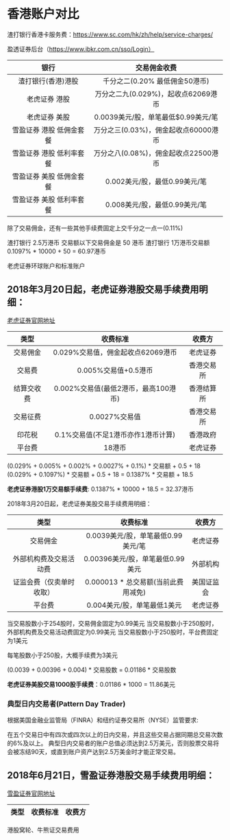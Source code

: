 # 香港账户对比

渣打银行香港卡服务费：https://www.sc.com/hk/zh/help/service-charges/

盈透证券后台（https://www.ibkr.com.cn/sso/Login）

| 银行 | 交易佣金收费 |
|:---:|:---:|
| 渣打银行(香港)港股 | 千分之二(0.20% 最低佣金50港币) | 
| 老虎证券 港股 | 万分之二九(0.029%)，起收点62069港币 |
| 老虎证券 美股 | 0.0039美元/股，单笔最低$0.99美元/笔 |
| 雪盈证券 港股 低佣金套餐 | 万分之三(0.03%)，佣金起收点60000港币 |
| 雪盈证券 港股 低利率套餐 | 万分之八(0.08%)，佣金起收点22500港币 |
| 雪盈证券 美股 低佣金套餐 | 0.002美元/股，最低0.99美元/笔 |
| 雪盈证券 美股 低利率套餐 | 0.008美元/股，最低0.99美元/笔 |

除了交易佣金，还有一些其他手续费固定上交千分之一点一(0.11%)

渣打银行 2.5万港币 交易额以下交易佣金是 50 港币
渣打银行 1万港币交易额 0.1097% * 10000 + 50 = 60.97港币

老虎证券环球账户和标准账户


## 2018年3月20日起，老虎证券港股交易手续费用明细：

[老虎证券官网地址](https://www.tigersecurities.com/help/charge/531)

| 类型 | 收费标准 | 收费方 |
|:---:|:---:|:---:|
| 交易佣金 | 0.029%交易值，佣金起收点62069港币 | 老虎证券 |
| 交易费 | 0.005%交易值+0.5港币 | 香港交易所 |
| 结算交收费 | 0.002%交易值(最低2港币，最高100港币) | 香港结算所 |
| 交易征费 | 0.0027%交易值 | 香港交易所 |
| 印花税 | 0.1%交易值(不足1港币亦作1港币计算)| 香港政府 |
| 平台费 | 18港币 | 老虎证券 |

(0.029% + 0.005% + 0.002% + 0.0027% + 0.1%) * 交易额 + 0.5 + 18
(0.029% + 0.1097%) * 交易额 + 0.5 + 18
= 0.1387% * 交易额 + 18.5

**老虎证券港股1万交易额手续费**: 0.1387% * 10000 + 18.5 = 32.37港币

2018年3月20日起，老虎证券美股交易手续费用明细：

| 类型 | 收费标准 | 收费方 |
|:---:|:---:|:---:|
| 交易佣金 | 0.0039美元/股，单笔最低0.99美元/笔 | 老虎证券 |
| 外部机构费及交易活动费 | 0.00396美元/股，单笔最低0.99美元 | 外部机构 |
| 证监会费（仅卖单时收取） | 0.000013 * 总交易额(当前此费用减免) | 美国证监会 |
| 平台费 | 0.004美元/股，单笔最低1美元 | 老虎证券 |

当交易股数小于254股时，交易佣金固定为0.99美元
当交易股数小于250股时，外部机构费及交易活动费固定为0.99美元
当交易股数小于250股时，平台费固定为1美元

每笔股数小于250股，大概手续费为3美元

(0.0039 + 0.00396 + 0.004) * 交易股数
= 0.01186 * 交易股数

**老虎证券美股交易1000股手续费**：0.01186 * 1000 = 11.86美元

### 典型日内交易者(Pattern Day Trader)

根据美国金融业监管局（FINRA）和纽约证券交易所（NYSE）监管要求:

在五个交易日中有四次或四次以上的日内交易，并且这些交易占据同期总交易次数的6%及以上。
典型日内交易者的账户总值必须达到2.5万美元，否则股票交易将会被冻结90天，或直到账户资产达到2.5万美金时才能正常交易。

## 2018年6月21日，雪盈证券港股交易手续费用明细：

[雪盈证券官网地址](https://www.snowballsecurities.com/help/detail/commission/us)

| 类型 | 收费标准 | 收费方 |
|:---:|:---:|:---:|

港股窝轮、牛熊证交易费用



